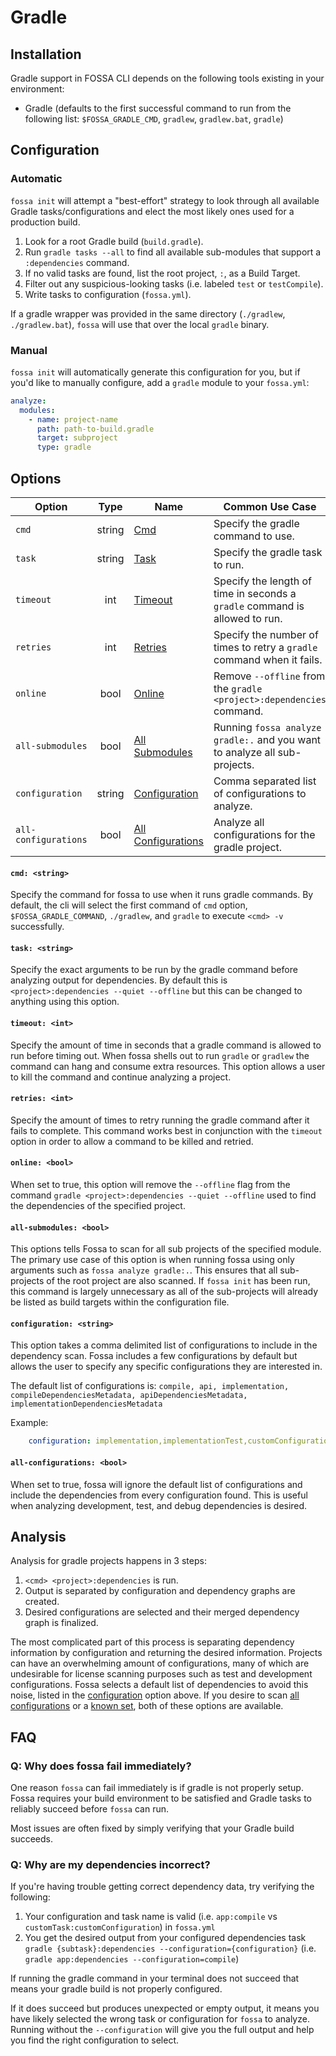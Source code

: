 # Gradle

## Installation

Gradle support in FOSSA CLI depends on the following tools existing in your environment:

- Gradle (defaults to the first successful command to run from the following list: `$FOSSA_GRADLE_CMD`, `gradlew`, `gradlew.bat`, `gradle`)

## Configuration

### Automatic

`fossa init` will attempt a "best-effort" strategy to look through all available Gradle tasks/configurations and elect the most likely ones used for a production build.

 1. Look for a root Gradle build (`build.gradle`).
 2. Run `gradle tasks --all` to find all available sub-modules that support a `:dependencies` command.
 3. If no valid tasks are found, list the root project, `:`, as a Build Target.
 4. Filter out any suspicious-looking tasks (i.e. labeled `test` or `testCompile`).
 5. Write tasks to configuration (`fossa.yml`).

If a gradle wrapper was provided in the same directory (`./gradlew`, `./gradlew.bat`), `fossa` will use that over the local `gradle` binary.

### Manual

`fossa init` will automatically generate this configuration for you, but if you'd like to manually configure, add a `gradle` module to your `fossa.yml`:

```yaml
analyze:
  modules:
    - name: project-name
      path: path-to-build.gradle
      target: subproject
      type: gradle
```

## Options

  | Option               |  Type  | Name                                           | Common Use Case                                                             |
  | -------------------- | :----: | ---------------------------------------------- | --------------------------------------------------------------------------- |
  | `cmd`                | string | [Cmd](#cmd-string)                             | Specify the gradle command to use.                                          |
  | `task`               | string | [Task](#task-string)                           | Specify the gradle task to run.                                             |
  | `timeout`            |  int   | [Timeout](#timeout-int)                        | Specify the length of time in seconds a `gradle` command is allowed to run. |
  | `retries`            |  int   | [Retries](#retries-int)                        | Specify the number of times to retry a `gradle` command when it fails.      |
  | `online`             |  bool  | [Online](#online-bool)                         | Remove `--offline` from the `gradle <project>:dependencies` command.        |
  | `all-submodules`     |  bool  | [All Submodules](#all-submodules-bool)         | Running `fossa analyze gradle:.` and you want to analyze all sub-projects.  |
  | `configuration`      | string | [Configuration](#configuration-string)         | Comma separated list of configurations to analyze.                          |
  | `all-configurations` |  bool  | [All Configurations](#all-configurations-bool) | Analyze all configurations for the gradle project.                          |



#### `cmd: <string>` 

Specify the command for fossa to use when it runs gradle commands. By default, the cli will select the first command of `cmd` option, `$FOSSA_GRADLE_COMMAND`, `./gradlew`, and `gradle` to execute `<cmd> -v` successfully.

#### `task: <string>`

Specify the exact arguments to be run by the gradle command before analyzing output for dependencies. By default this is `<project>:dependencies --quiet --offline` but this can be changed to anything using this option.

#### `timeout: <int>`

Specify the amount of time in seconds that a gradle command is allowed to run before timing out. When fossa shells out to run `gradle` or `gradlew` the command can hang and consume extra resources. This option allows a user to kill the command and continue analyzing a project.

#### `retries: <int>`

Specify the amount of times to retry running the gradle command after it fails to complete. This command works best in conjunction with the `timeout` option in order to allow a command to be killed and retried.

#### `online: <bool>`

When set to true, this option will remove the `--offline` flag from the command `gradle <project>:dependencies --quiet --offline` used to find the dependencies of the specified project.

#### `all-submodules: <bool>`

This options tells Fossa to scan for all sub projects of the specified module. The primary use case of this option is when running fossa using only arguments such as `fossa analyze gradle:.`. This ensures that all sub-projects of the root project are also scanned. If `fossa init` has been run, this command is largely unnecessary as all of the sub-projects will already be listed as build targets within the configuration file.

#### `configuration: <string>`

This option takes a comma delimited list of configurations to include in the dependency scan. Fossa includes a few configurations by default but allows the user to specify any specific configurations they are interested in.

The default list of configurations is: `compile, api, implementation, compileDependenciesMetadata, apiDependenciesMetadata, implementationDependenciesMetadata`

Example:
```yaml
    configuration: implementation,implementationTest,customConfiguration
```

#### `all-configurations: <bool>`

When set to true, fossa will ignore the default list of configurations and include the dependencies from every configuration found. This is useful when analyzing development, test, and debug dependencies is desired. 

## Analysis

Analysis for gradle projects happens in 3 steps:

1. `<cmd> <project>:dependencies` is run.
2. Output is separated by configuration and dependency graphs are created.
3. Desired configurations are selected and their merged dependency graph is finalized.

The most complicated part of this process is separating dependency information by configuration and returning the desired information. Projects can have an overwhelming amount of configurations, many of which are undesirable for license scanning purposes such as test and development configurations. Fossa selects a default list of dependencies to avoid this noise, listed in the [configuration](#configuration:-<string>) option above. If you desire to scan [all configurations](#all-configurations:-<bool>) or a [known set](#configuration:-<string>), both of these options are available.

## FAQ

### Q: Why does fossa fail immediately?
One reason `fossa` can fail immediately is if gradle is not properly setup. Fossa requires your build environment to be satisfied and Gradle tasks to reliably succeed before `fossa` can run.

Most issues are often fixed by simply verifying that your Gradle build succeeds.

### Q: Why are my dependencies incorrect?
If you're having trouble getting correct dependency data, try verifying the following:

1. Your configuration and task name is valid (i.e. `app:compile` vs `customTask:customConfiguration`) in `fossa.yml`
2. You get the desired output from your configured dependencies task `gradle {subtask}:dependencies --configuration={configuration}` (i.e. `gradle app:dependencies --configuration=compile`)

If running the gradle command in your terminal does not succeed that means your gradle build is not properly configured.

If it does succeed but produces unexpected or empty output, it means you have likely selected the wrong task or configuration for `fossa` to analyze.  Running without the `--configuration` will give you the full output and help you find the right configuration to select.